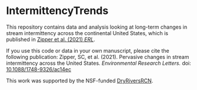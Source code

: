 # IntermittencyTrends
This repository contains data and analysis looking at long-term changes in stream intermittency across the continental United States, which is published in [Zipper et al. (2021) *ERL*](https://doi.org/10.1088/1748-9326/ac14ec).

If you use this code or data in your own manuscript, please cite the following publication:
	Zipper, SC, et al. (2021). Pervasive changes in stream intermittency across the United States. *Environmental Research Letters.* doi: [10.1088/1748-9326/ac14ec](https://doi.org/10.1088/1748-9326/ac14ec)

This work was supported by the NSF-funded [DryRiversRCN](https://www.dryriversrcn.org/). 
